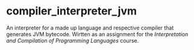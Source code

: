 # compiler_interpreter_jvm
An interpreter for a made up language and respective compiler that generates JVM bytecode. Wirtten as an assignment for the *Interpretation and Compilation of Programming Languages* course.

